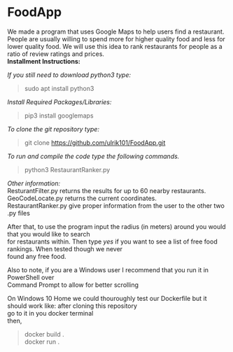 # FoodApp

We made a program that uses Google Maps to help users find a restaurant. People are usually willing to spend more for higher quality food and less for lower quality food. We will use this idea to rank restaurants for people as a ratio of review ratings and prices.  
__Installment Instructions:__

_If you still need to download python3 type:_
> sudo apt install python3

_Install Required Packages/Libraries:_
> pip3 install googlemaps

_To clone the git repository type:_
> git clone https://github.com/ulrik101/FoodApp.git

_To run and compile the code type the following commands._  
> python3 RestaurantRanker.py 

_Other information:_  
ResturantFilter.py returns the results for up to 60 nearby restaurants.  
GeoCodeLocate.py returns the current coordinates.  
RestaurantRanker.py give proper information from the user to the other two .py files  

After that, to use the program input the radius (in meters) around you would that you would like to search  
for restaurants within. Then type _yes_ if you want to see a list of free food rankings. When tested though we never  
found any free food.  

Also to note, if you are a Windows user I recommend that you run it in PowerShell over  
Command Prompt to allow for better scrolling

On Windows 10 Home we could thouroughly test our Dockerfile but it should work like: 
after cloning this repository  
go to it in you docker terminal  
then,  
> docker build .  
> docker run .
